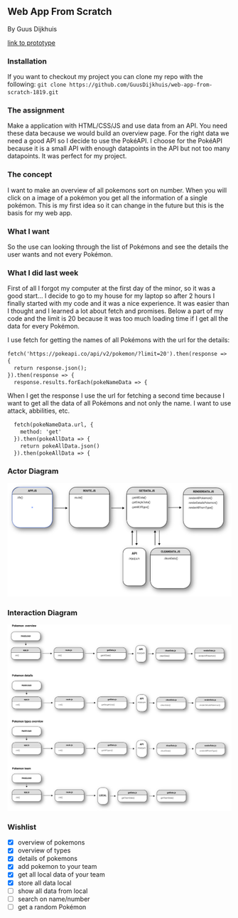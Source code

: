 ## Web App From Scratch
By Guus Dijkhuis

[link to prototype](https://guusdijkhuis.github.io/web-app-from-scratch-18-19)

### Installation
If you want to checkout my project you can clone my repo with the following:
`git clone https://github.com/GuusDijkhuis/web-app-from-scratch-1819.git`
### The assignment
Make a application with HTML/CSS/JS and use data from an API. You need these data because we would build an overview page.
For the right data we need a good API so I decide to use the PokéAPI. I choose for the PokéAPI because it is a small API with enough datapoints in the API but not too many datapoints. It was perfect for my project.

### The concept
I want to make an overview of all pokemons sort on number. When you will click on a image of a pokémon you get all the information of a single pokémon. This is my first idea so it can change in the future but this is the basis for my web app.

### What I want
So the use can looking through the list of Pokémons and see the details the user wants and not every Pokémon.

### What I did last week
First of all I forgot my computer at the first day of the minor, so it was a good start... I decide to go to my house for my laptop so after 2 hours I finally started with my code and it was a nice experience. It was easier than I thought and I learned a lot about fetch and promises. Below a part of my code and the limit is 20 because it was too much loading time if I get all the data for every Pokémon.

I use fetch for getting the names of all Pokémons with the url for the details:
```
fetch('https://pokeapi.co/api/v2/pokemon/?limit=20').then(response => {
  return response.json();
}).then(response => {
  response.results.forEach(pokeNameData => {
```
When I get the response I use the url for fetching a second time because I want to get all the data of all Pokémons and not only the name. I want to use attack, abbilities, etc.   
```
  fetch(pokeNameData.url, {
    method: 'get'
  }).then(pokeAllData => {
    return pokeAllData.json()
  }).then(pokeAllData => {
```

### Actor Diagram
![Actor diagram](./public/img/actor-diagram.png)

### Interaction Diagram
![Interaction diagram](./public/img/interaction-diagram.png)

### Wishlist

- [x] overview of pokemons
- [x] overview of types
- [x] details of pokemons
- [x] add pokemon to your team
- [x] get all local data of your team
- [x] store all data local
- [ ] show all data from local
- [ ] search on name/number
- [ ] get a random Pokémon
